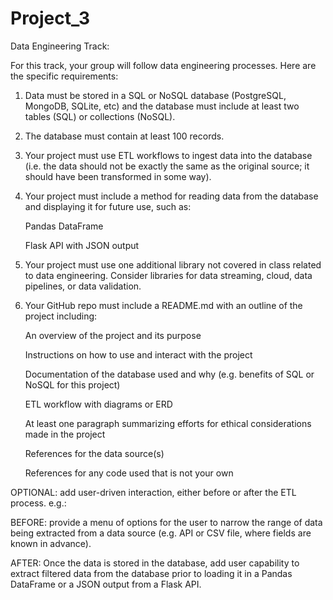 # Project_3

Data Engineering Track:

For this track, your group will follow data engineering processes. Here are the specific requirements:

1. Data must be stored in a SQL or NoSQL database (PostgreSQL, MongoDB, SQLite, etc) and the database must include at least two tables (SQL) or collections (NoSQL).

2. The database must contain at least 100 records.

3. Your project must use ETL workflows to ingest data into the database (i.e. the data should not be exactly the same as the original source; it should have been transformed in some way).

4. Your project must include a method for reading data from the database and displaying it for future use, such as:

    Pandas DataFrame

    Flask API with JSON output

5. Your project must use one additional library not covered in class related to data engineering. Consider    libraries for data streaming, cloud, data pipelines, or data validation.

6. Your GitHub repo must include a README.md with an outline of the project including:

    An overview of the project and its purpose

    Instructions on how to use and interact with the project

    Documentation of the database used and why (e.g. benefits of SQL or NoSQL for this project)

    ETL workflow with diagrams or ERD

    At least one paragraph summarizing efforts for ethical considerations made in the project

    References for the data source(s)

    References for any code used that is not your own

OPTIONAL: add user-driven interaction, either before or after the ETL process. e.g.:

BEFORE: provide a menu of options for the user to narrow the range of data being extracted from a data source (e.g. API or CSV file, where fields are known in advance).

AFTER: Once the data is stored in the database, add user capability to extract filtered data from the database prior to loading it in a Pandas DataFrame or a JSON output from a Flask API.